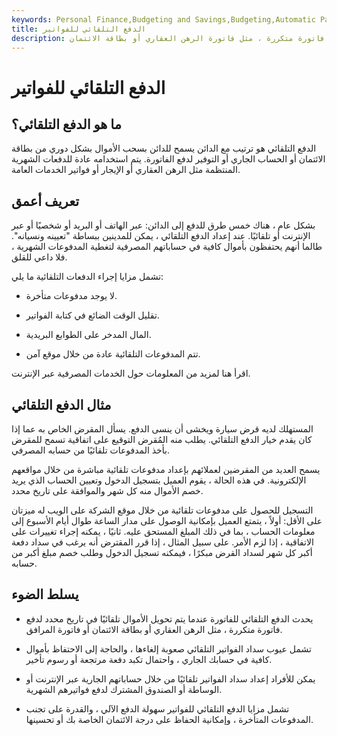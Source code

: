 ```yaml
---
keywords: Personal Finance,Budgeting and Savings,Budgeting,Automatic Payment,Borrowing
title: الدفع التلقائي للفواتير
description: الدفع التلقائي للفواتير هو تحويل أموال مجدول في تاريخ محدد مسبقًا لدفع فاتورة متكررة ، مثل فاتورة الرهن العقاري أو بطاقة الائتمان.
---
```


# الدفع التلقائي للفواتير
## ما هو الدفع التلقائي؟

الدفع التلقائي هو ترتيب مع الدائن يسمح للدائن بسحب الأموال بشكل دوري من بطاقة الائتمان أو الحساب الجاري أو التوفير لدفع الفاتورة. يتم استخدامه عادة للدفعات الشهرية المنتظمة مثل الرهن العقاري أو الإيجار أو فواتير الخدمات العامة.

## تعريف أعمق

بشكل عام ، هناك خمس طرق للدفع إلى الدائن: عبر الهاتف أو البريد أو شخصيًا أو عبر الإنترنت أو تلقائيًا. عند إعداد الدفع التلقائي ، يمكن للمدينين ببساطة "تعيينه ونسيانه". طالما أنهم يحتفظون بأموال كافية في حساباتهم المصرفية لتغطية المدفوعات الشهرية ، فلا داعي للقلق.

تشمل مزايا إجراء الدفعات التلقائية ما يلي:

- لا يوجد مدفوعات متأخرة.

- تقليل الوقت الضائع في كتابة الفواتير.

- المال المدخر على الطوابع البريدية.

- تتم المدفوعات التلقائية عادة من خلال موقع آمن.

اقرأ هنا لمزيد من المعلومات حول الخدمات المصرفية عبر الإنترنت.

## مثال الدفع التلقائي

المستهلك لديه قرض سيارة ويخشى أن ينسى الدفع. يسأل المقرض الخاص به عما إذا كان يقدم خيار الدفع التلقائي. يطلب منه المُقرض التوقيع على اتفاقية تسمح للمقرض بأخذ المدفوعات تلقائيًا من حسابه المصرفي.

يسمح العديد من المقرضين لعملائهم بإعداد مدفوعات تلقائية مباشرة من خلال مواقعهم الإلكترونية. في هذه الحالة ، يقوم العميل بتسجيل الدخول وتعيين الحساب الذي يريد خصم الأموال منه كل شهر والموافقة على تاريخ محدد.

التسجيل للحصول على مدفوعات تلقائية من خلال موقع الشركة على الويب له ميزتان على الأقل: أولاً ، يتمتع العميل بإمكانية الوصول على مدار الساعة طوال أيام الأسبوع إلى معلومات الحساب ، بما في ذلك المبلغ المستحق عليه. ثانيًا ، يمكنه إجراء تغييرات على الاتفاقية ، إذا لزم الأمر. على سبيل المثال ، إذا قرر المقترض أنه يرغب في سداد دفعة أكبر كل شهر لسداد القرض مبكرًا ، فيمكنه تسجيل الدخول وطلب خصم مبلغ أكبر من حسابه.



## يسلط الضوء

- يحدث الدفع التلقائي للفاتورة عندما يتم تحويل الأموال تلقائيًا في تاريخ محدد لدفع فاتورة متكررة ، مثل الرهن العقاري أو بطاقة الائتمان أو فاتورة المرافق.

- تشمل عيوب سداد الفواتير التلقائي صعوبة إلغاءها ، والحاجة إلى الاحتفاظ بأموال كافية في حسابك الجاري ، واحتمال تكبد دفعة مرتجعة أو رسوم تأخير.

- يمكن للأفراد إعداد سداد الفواتير تلقائيًا من خلال حساباتهم الجارية عبر الإنترنت أو الوساطة أو الصندوق المشترك لدفع فواتيرهم الشهرية.

- تشمل مزايا الدفع التلقائي للفواتير سهولة الدفع الآلي ، والقدرة على تجنب المدفوعات المتأخرة ، وإمكانية الحفاظ على درجة الائتمان الخاصة بك أو تحسينها.

